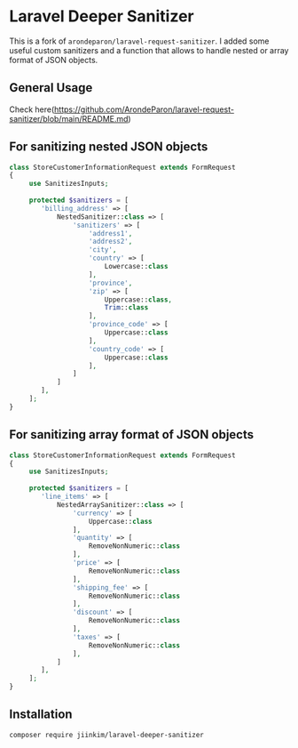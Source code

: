 # Laravel Deeper Sanitizer

This is a fork of `arondeparon/laravel-request-sanitizer`. I added some useful custom sanitizers and a function that allows to handle nested or array format of JSON objects.

## General Usage

Check here(https://github.com/ArondeParon/laravel-request-sanitizer/blob/main/README.md)

## For sanitizing nested JSON objects

```php
class StoreCustomerInformationRequest extends FormRequest
{
     use SanitizesInputs;
     
     protected $sanitizers = [
        'billing_address' => [
            NestedSanitizer::class => [
                'sanitizers' => [
                    'address1',
                    'address2',
                    'city',
                    'country' => [
                        Lowercase::class
                    ],
                    'province',
                    'zip' => [
                        Uppercase::class,
                        Trim::class
                    ],
                    'province_code' => [
                        Uppercase::class
                    ],
                    'country_code' => [
                        Uppercase::class
                    ],
                ]
            ]
        ],
     ];
}
```
## For sanitizing array format of JSON objects

```php
class StoreCustomerInformationRequest extends FormRequest
{
     use SanitizesInputs;
     
     protected $sanitizers = [
        'line_items' => [
            NestedArraySanitizer::class => [
                'currency' => [
                    Uppercase::class
                ],
                'quantity' => [
                    RemoveNonNumeric::class
                ],
                'price' => [
                    RemoveNonNumeric::class
                ],
                'shipping_fee' => [
                    RemoveNonNumeric::class
                ],
                'discount' => [
                    RemoveNonNumeric::class
                ],
                'taxes' => [
                    RemoveNonNumeric::class
                ],
            ]
        ],
     ];
}
```

## Installation

`composer require jiinkim/laravel-deeper-sanitizer`
